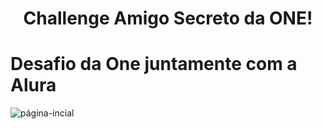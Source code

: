 <h1 align="center"> Challenge Amigo Secreto da ONE!</h1>

# Desafio da One juntamente com a Alura

![página-incial](https://github.com/user-attachments/assets/c1adda25-912a-4aee-b0eb-61a51515b66a)
